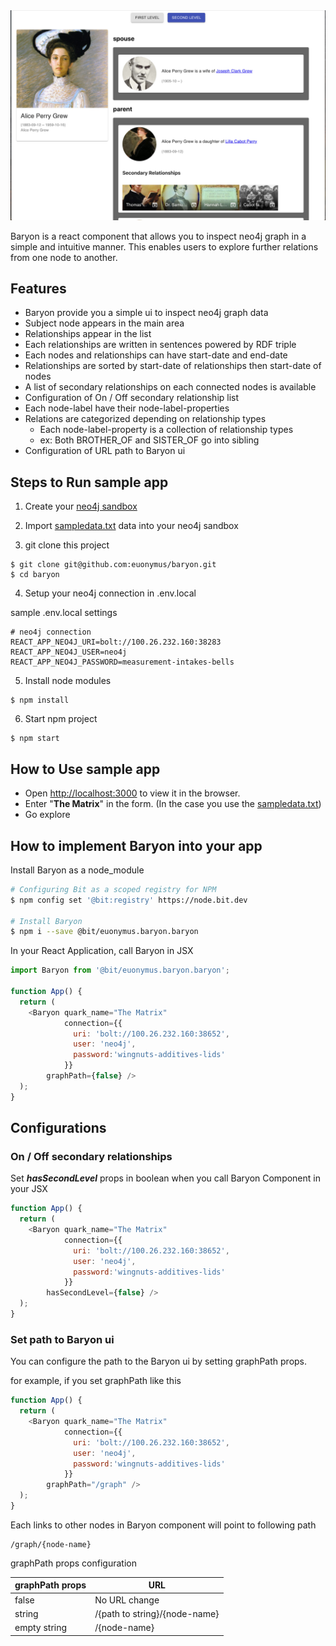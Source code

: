 
<img src="https://raw.githubusercontent.com/euonymus/baryon/materials/screen_shots/alice_perry_grew.jpg" width="600">


Baryon is a react component that allows you to inspect neo4j graph in a simple and intuitive manner.
This enables users to explore further relations from one node to another.

## Features

* Baryon provide you a simple ui to inspect neo4j graph data
* Subject node appears in the main area
* Relationships appear in the list
* Each relationships are written in sentences powered by RDF triple
* Each nodes and relationships can have start-date and end-date
* Relationships are sorted by start-date of relationships then start-date of nodes
* A list of secondary relationships on each connected nodes is available
* Configuration of On / Off secondary relationship list
* Each node-label have their node-label-properties
* Relations are categorized depending on relationship types
	* Each node-label-property is a collection of relationship types
	* ex: Both BROTHER_OF and SISTER_OF go into sibling
* Configuration of URL path to Baryon ui

## Steps to Run sample app

1. Create your [neo4j sandbox](https://neo4j.com/sandbox-v2/)

2. Import [sampledata.txt](https://github.com/euonymus/baryon/blob/master/sampledata.txt) data into your neo4j sandbox

3. git clone this project

```
$ git clone git@github.com:euonymus/baryon.git
$ cd baryon
```

4. Setup your neo4j connection in .env.local

sample .env.local settings

```
# neo4j connection
REACT_APP_NEO4J_URI=bolt://100.26.232.160:38283
REACT_APP_NEO4J_USER=neo4j
REACT_APP_NEO4J_PASSWORD=measurement-intakes-bells
```

5. Install node modules

```
$ npm install
```

6. Start npm project


```
$ npm start
```

## How to Use sample app

* Open [http://localhost:3000](http://localhost:3000) to view it in the browser.
* Enter "**The Matrix**" in the form. (In the case you use the [sampledata.txt](https://github.com/euonymus/baryon/blob/master/sampledata.txt))
* Go explore



## How to implement Baryon into your app

Install Baryon as a node_module

```bash
# Configuring Bit as a scoped registry for NPM
$ npm config set '@bit:registry' https://node.bit.dev

# Install Baryon
$ npm i --save @bit/euonymus.baryon.baryon
```

In your React Application, call Baryon in JSX

```js
import Baryon from '@bit/euonymus.baryon.baryon';

function App() {
  return (
    <Baryon quark_name="The Matrix"
            connection={{
              uri: 'bolt://100.26.232.160:38652',
              user: 'neo4j',
              password:'wingnuts-additives-lids'
            }}
	    graphPath={false} />
  );
}
```

## Configurations

### On / Off secondary relationships

Set ***hasSecondLevel*** props in boolean when you call Baryon Component in your JSX

```js
function App() {
  return (
    <Baryon quark_name="The Matrix"
            connection={{
              uri: 'bolt://100.26.232.160:38652',
              user: 'neo4j',
              password:'wingnuts-additives-lids'
            }}
	    hasSecondLevel={false} />
  );
}
```

### Set path to Baryon ui

You can configure the path to the Baryon ui by setting graphPath props.

for example, if you set graphPath like this

```js
function App() {
  return (
    <Baryon quark_name="The Matrix"
            connection={{
              uri: 'bolt://100.26.232.160:38652',
              user: 'neo4j',
              password:'wingnuts-additives-lids'
            }}
	    graphPath="/graph" />
  );
}
```

Each links to other nodes in Baryon component will point to following path

```
/graph/{node-name}
```

graphPath props configuration

|graphPath props|URL|
|---|---|
|false|No URL change|
|string| /{path to string}/{node-name}|
|empty string| /{node-name} |


